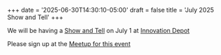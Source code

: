 +++
date = '2025-06-30T14:30:10-05:00'
draft = false
title = 'July 2025 Show and Tell'
+++


We will be having a [Show and Tell](../show_and_tell) on July 1 at [Innovation Depot](https://maps.app.goo.gl/jNXUaNXy8EMLcheC7)

Please sign up at the [Meetup for this event](https://www.meetup.com/base205/events/308159117)


